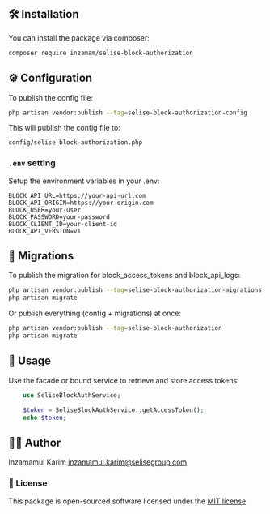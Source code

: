 ## 🛠 Installation

You can install the package via composer:

```bash
composer require inzamam/selise-block-authorization
```
## ⚙️ Configuration

To publish the config file:

```bash
php artisan vendor:publish --tag=selise-block-authorization-config
```
This will publish the config file to:

```arduino
config/selise-block-authorization.php
```

### `.env` setting

Setup the environment variables in your .env:

```dotenv
BLOCK_API_URL=https://your-api-url.com
BLOCK_API_ORIGIN=https://your-origin.com
BLOCK_USER=your-user
BLOCK_PASSWORD=your-password
BLOCK_CLIENT_ID=your-client-id
BLOCK_API_VERSION=v1
```

## 🧩 Migrations

To publish the migration for block_access_tokens and block_api_logs:

```bash
php artisan vendor:publish --tag=selise-block-authorization-migrations
php artisan migrate
```

Or publish everything (config + migrations) at once:

```bash
php artisan vendor:publish --tag=selise-block-authorization
php artisan migrate
```

## 🚀 Usage

Use the facade or bound service to retrieve and store access tokens:

```php
    use SeliseBlockAuthService;

    $token = SeliseBlockAuthService::getAccessToken();
    echo $token;
```

## 🧑‍💻 Author
Inzamamul Karim
inzamamul.karim@selisegroup.com

### 📄 License

This package is open-sourced software licensed under the [MIT license](http://opensource.org/licenses/MIT)